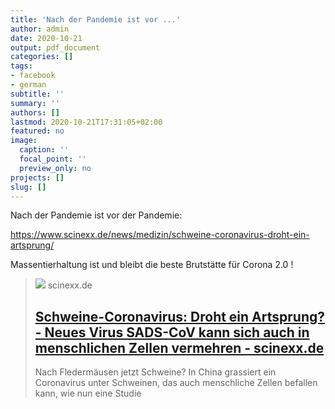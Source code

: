 ```yaml
---
title: 'Nach der Pandemie ist vor ...'
author: admin
date: 2020-10-21
output: pdf_document
categories: []
tags:
- facebook
- german
subtitle: ''
summary: ''
authors: []
lastmod: 2020-10-21T17:31:05+02:00
featured: no
image:
  caption: ''
  focal_point: ''
  preview_only: no
projects: []
slug: []
---
```

Nach der Pandemie ist vor der Pandemie:

https://www.scinexx.de/news/medizin/schweine-coronavirus-droht-ein-artsprung/

Massentierhaltung ist und bleibt die beste Brutstätte für Corona 2.0 !
> [![](https://www.scinexx.de/wp-content/uploads/s/c/schweinecoronag.jpg)](https://www.scinexx.de/news/medizin/schweine-coronavirus-droht-ein-artsprung/)
> scinexx.de
> ## [Schweine-Coronavirus: Droht ein Artsprung? - Neues Virus SADS-CoV kann sich auch in menschlichen Zellen vermehren - scinexx.de](https://www.scinexx.de/news/medizin/schweine-coronavirus-droht-ein-artsprung/)
>
>Nach Fledermäusen jetzt Schweine? In China grassiert ein Coronavirus unter Schweinen, das auch menschliche Zellen befallen kann, wie nun eine Studie

